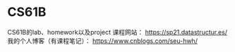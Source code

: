 # CS61B
CS61B的lab、homework以及project
课程网站：
https://sp21.datastructur.es/
我的个人博客（有课程笔记）：
https://www.cnblogs.com/seu-hwh/
